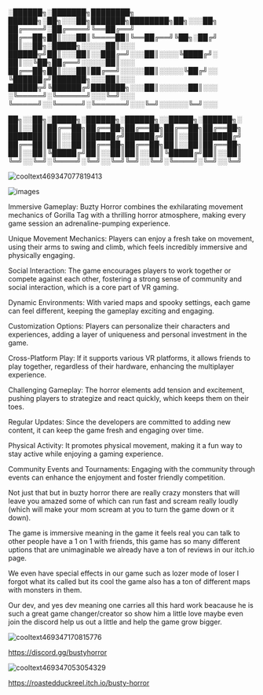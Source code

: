 

░██████╗░███████╗████████╗  ██████╗░██╗░░░██╗███████╗████████╗██╗░░░██╗
██╔════╝░██╔════╝╚══██╔══╝  ██╔══██╗██║░░░██║╚════██║╚══██╔══╝╚██╗░██╔╝
██║░░██╗░█████╗░░░░░██║░░░  ██████╦╝██║░░░██║░░███╔═╝░░░██║░░░░╚████╔╝░
██║░░╚██╗██╔══╝░░░░░██║░░░  ██╔══██╗██║░░░██║██╔══╝░░░░░██║░░░░░╚██╔╝░░
╚██████╔╝███████╗░░░██║░░░  ██████╦╝╚██████╔╝███████╗░░░██║░░░░░░██║░░░
░╚═════╝░╚══════╝░░░╚═╝░░░  ╚═════╝░░╚═════╝░╚══════╝░░░╚═╝░░░░░░╚═╝░░░

██╗░░██╗░█████╗░██████╗░██████╗░░█████╗░██████╗░
██║░░██║██╔══██╗██╔══██╗██╔══██╗██╔══██╗██╔══██╗
███████║██║░░██║██████╔╝██████╔╝██║░░██║██████╔╝
██╔══██║██║░░██║██╔══██╗██╔══██╗██║░░██║██╔══██╗
██║░░██║╚█████╔╝██║░░██║██║░░██║╚█████╔╝██║░░██║
╚═╝░░╚═╝░╚════╝░╚═╝░░╚═╝╚═╝░░╚═╝░╚════╝░╚═╝░░╚═╝



![cooltext469347077819413](https://github.com/user-attachments/assets/e4f90c7d-31e3-497e-bb85-2d51132dc960)


![images](https://github.com/user-attachments/assets/37c957a8-f58b-47ee-9f77-2f3f0bea9201)



Immersive Gameplay: Buzty Horror combines the exhilarating movement mechanics of Gorilla Tag with a thrilling horror atmosphere, making every game session an adrenaline-pumping experience.

Unique Movement Mechanics: Players can enjoy a fresh take on movement, using their arms to swing and climb, which feels incredibly immersive and physically engaging.

Social Interaction: The game encourages players to work together or compete against each other, fostering a strong sense of community and social interaction, which is a core part of VR gaming.

Dynamic Environments: With varied maps and spooky settings, each game can feel different, keeping the gameplay exciting and engaging.

Customization Options: Players can personalize their characters and experiences, adding a layer of uniqueness and personal investment in the game.

Cross-Platform Play: If it supports various VR platforms, it allows friends to play together, regardless of their hardware, enhancing the multiplayer experience.

Challenging Gameplay: The horror elements add tension and excitement, pushing players to strategize and react quickly, which keeps them on their toes.

Regular Updates: Since the developers are committed to adding new content, it can keep the game fresh and engaging over time.

Physical Activity: It promotes physical movement, making it a fun way to stay active while enjoying a gaming experience.

Community Events and Tournaments: Engaging with the community through events can enhance the enjoyment and foster friendly competition.

Not just that but in buzty horror there are really crazy monsters that will leave you amazed some of which can run fast and scream really loudly (which will make your mom scream at you to turn the game down or it down).

The game is immersive meaning in the game it feels real you can talk to other people have a 1 on 1 with friends, this game has so many different uptions that are unimaginable we already have a ton of reviews in our itch.io page.

We even have special effects in our game such as lozer mode of loser I forgot what its called but its cool the game also has a ton of different maps with monsters in them.

Our dev, and yes dev meaning one carries all this hard work beacause he is such a great game changer/creator so show him a little love maybe even join the discord help us out a little and help the game grow bigger.

![cooltext469347170815776](https://github.com/user-attachments/assets/68ec6bfe-dd6d-4615-9540-8228800681de)


https://discord.gg/bustyhorror

![cooltext469347053054329](https://github.com/user-attachments/assets/c563a1e2-3092-4bf5-b951-6e995444e438)

https://roastedduckreel.itch.io/busty-horror


